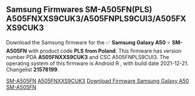 <h2>Samsung Firmwares SM-A505FN(PLS) A505FNXXS9CUK3/A505FNPLS9CUI3/A505FXXS9CUK3</h2>
Download the Samsung firmware for the ✅ <strong>Samsung Galaxy A50 </strong> ⭐ <strong>SM-A505FN</strong> with product code <strong>PLS</strong> <strong> from Poland</strong>. This firmware has version number PDA <strong>A505FNXXS9CUK3</strong> and CSC A505FNPLS9CUI3. The operating system of this firmware is Android R , with build date 2021-12-21. Changelist <strong>21578199</strong>.

[SM-A505FN](https://samfirm.shop/samsung/model/SM-A505FN)
[A505FNXXS9CUK3](https://samfirm.shop/samsung/pda/A505FNXXS9CUK3)
[Download Firmware Samsung Galaxy A50 SM-A505FN](https://samfirm.shop/samsung/firmware/484208)
